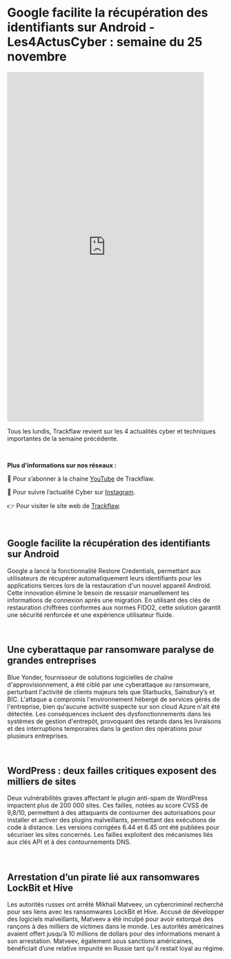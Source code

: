 # Google facilite la récupération des identifiants sur Android - Les4ActusCyber : semaine du 25 novembre

    
<div class="flex-container">
   <div class="flex-items">
   <iframe width="456" height="811" src="https://www.youtube.com/embed/ZzayYlPuZKw" 
   title="Google facilite la récupération des identifiants sur Android - #Les4ActusCyber : semaine du 25 novembre" frameborder="0" allow="accelerometer; autoplay; clipboard-write; 
   encrypted-media; gyroscope; picture-in-picture; web-share" allowfullscreen></iframe>
   </div>

   <div class="flex-items">
      <p>Tous les lundis, Trackflaw revient sur les 4 actualités cyber et techniques importantes de la semaine précédente.</p>
      <br>
      <p><strong>Plus d’informations sur nos réseaux :</strong></p>
      <p>🔴 Pour s’abonner à la chaine <a href="https://www.youtube.com/@trackflaw" target="_blank" rel="noopener noreffer ">YouTube</a> de Trackflaw.</p>
      <p>📸 Pour suivre l’actualité Cyber sur <a href="https://www.instagram.com/trackflaw/" target="_blank" rel="noopener noreffer ">Instagram</a>.</p>
      <p>👉 Pour visiter le site web de <a href="https://trackflaw.com" target="_blank" rel="noopener noreffer ">Trackflaw</a>.</p>
   </div>
</div>

    
<br>

## Google facilite la récupération des identifiants sur Android


Google a lancé la fonctionnalité Restore Credentials, permettant aux utilisateurs de récupérer automatiquement leurs identifiants pour les applications tierces lors de la restauration d'un nouvel appareil Android. Cette innovation élimine le besoin de ressaisir manuellement les informations de connexion après une migration. 
En utilisant des clés de restauration chiffrées conformes aux normes FIDO2, cette solution garantit une sécurité renforcée et une expérience utilisateur fluide.


<br>

## Une cyberattaque par ransomware paralyse de grandes entreprises


Blue Yonder, fournisseur de solutions logicielles de chaîne d'approvisionnement, a été ciblé par une cyberattaque au ransomware, perturbant l'activité de clients majeurs tels que Starbucks, Sainsbury’s et BIC. L'attaque a compromis l'environnement hébergé de services gérés de l'entreprise, bien qu'aucune activité suspecte sur son cloud Azure n'ait été détectée. 
Les conséquences incluent des dysfonctionnements dans les systèmes de gestion d'entrepôt, provoquant des retards dans les livraisons et des interruptions temporaires dans la gestion des opérations pour plusieurs entreprises.


<br>

## WordPress : deux failles critiques exposent des milliers de sites


Deux vulnérabilités graves affectant le plugin anti-spam de WordPress impactent plus de 200 000 sites. Ces failles, notées au score CVSS de 9,8/10, permettent à des attaquants de contourner des autorisations pour installer et activer des plugins malveillants, permettant des exécutions de code à distance.
Les versions corrigées 6.44 et 6.45 ont été publiées pour sécuriser les sites concernés. Les failles exploitent des mécanismes liés aux clés API et à des contournements DNS.


<br>

## Arrestation d’un pirate lié aux ransomwares LockBit et Hive


Les autorités russes ont arrêté Mikhail Matveev, un cybercriminel recherché pour ses liens avec les ransomwares LockBit et Hive. Accusé de développer des logiciels malveillants, Matveev a été inculpé pour avoir extorqué des rançons à des milliers de victimes dans le monde. Les autorités américaines avaient offert jusqu’à 10 millions de dollars pour des informations menant à son arrestation.
Matveev, également sous sanctions américaines, bénéficiait d’une relative impunité en Russie tant qu’il restait loyal au régime.



